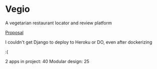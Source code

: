 # Vegio
A vegetarian restaurant locator and review platform

[Proposal](proposal.md)

I couldn't get Django to deploy to Heroku or DO, even after dockerizing

:(

2 apps in project: 40
Modular design: 25